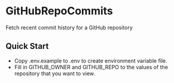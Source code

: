 # GitHubRepoCommits

Fetch recent commit history for a GitHub repository

## Quick Start
 - Copy .env.example to .env to create environment variable file.
 - Fill in GITHUB_OWNER and GITHUB_REPO to the values of the repository that you want to view.
